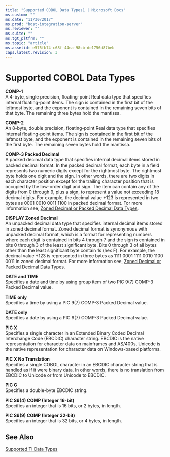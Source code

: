 ```yaml
---
title: "Supported COBOL Data Types1 | Microsoft Docs"
ms.custom: ""
ms.date: "11/30/2017"
ms.prod: "host-integration-server"
ms.reviewer: ""
ms.suite: ""
ms.tgt_pltfrm: ""
ms.topic: "article"
ms.assetid: e575fb74-c68f-44ea-98cb-de1756d87beb
caps.latest.revision: 3
---
```

# Supported COBOL Data Types
**COMP-1**  
 A 4-byte, single precision, floating-point Real data type that specifies internal floating-point items. The sign is contained in the first bit of the leftmost byte, and the exponent is contained in the remaining seven bits of that byte. The remaining three bytes hold the mantissa.  
  
 **COMP-2**  
 An 8-byte, double precision, floating-point Real data type that specifies internal floating-point items. The sign is contained in the first bit of the leftmost byte, and the exponent is contained in the remaining seven bits of the first byte. The remaining seven bytes hold the mantissa.  
  
 **COMP-3 Packed Decimal**  
 A packed decimal data type that specifies internal decimal items stored in packed decimal format. In the packed decimal format, each byte in a field represents two numeric digits except for the rightmost byte. The rightmost byte holds one digit and the sign. In other words, there are two digits in each character position except for the trailing character position that is occupied by the low-order digit and sign. The item can contain any of the digits from 0 through 9, plus a sign, to represent a value not exceeding 18 decimal digits. For example, the decimal value +123 is represented in two bytes as 0001 0010 0011 1100 in packed decimal format. For more information see, [Zoned Decimal or Packed Decimal Data Types](../HIS2010/zoned-decimal-or-packed-decimal-data-types2.md).  
  
 **DISPLAY Zoned Decimal**  
 An unpacked decimal data type that specifies internal decimal items stored in zoned decimal format. Zoned decimal format is synonymous with unpacked decimal format, which is a format for representing numbers where each digit is contained in bits 4 through 7 and the sign is contained in bits 0 through 3 of the least significant byte. Bits 0 through 3 of all bytes other than the least significant byte contain 1s (hex F). For example, the decimal value +123 is represented in three bytes as 1111 0001 1111 0010 1100 0011 in zoned decimal format. For more information see, [Zoned Decimal or Packed Decimal Data Types](../HIS2010/zoned-decimal-or-packed-decimal-data-types2.md).  
  
 **DATE and TIME**  
 Specifies a date and time by using group item of two PIC 9(7) COMP-3 Packed Decimal value.  
  
 **TIME only**  
 Specifies a time by using a PIC 9(7) COMP-3 Packed Decimal value.  
  
 **DATE only**  
 Specifies a date by using a PIC 9(7) COMP-3 Packed Decimal value.  
  
 **PIC X**  
 Specifies a single character in an Extended Binary Coded Decimal Interchange Code (EBCDIC) character string. EBCDIC is the native representation for character data on mainframes and AS/400s. Unicode is the native representation for character data on Windows-based platforms.  
  
 **PIC X No Translation**  
 Specifies a single COBOL character in an EBCDIC character string that is handled as if it were binary data. In other words, there is no translation from EBCDIC to Unicode or from Unicode to EBCDIC.  
  
 **PIC G**  
 Specifies a double-byte EBCDIC string.  
  
 **PIC S9(4) COMP (Integer 16-bit)**  
 Specifies an integer that is 16 bits, or 2 bytes, in length.  
  
 **PIC S9(9) COMP (Integer 32-bit)**  
 Specifies an integer that is 32 bits, or 4 bytes, in length.  
  
## See Also  
 [Supported TI Data Types](../HIS2010/supported-ti-data-types1.md)